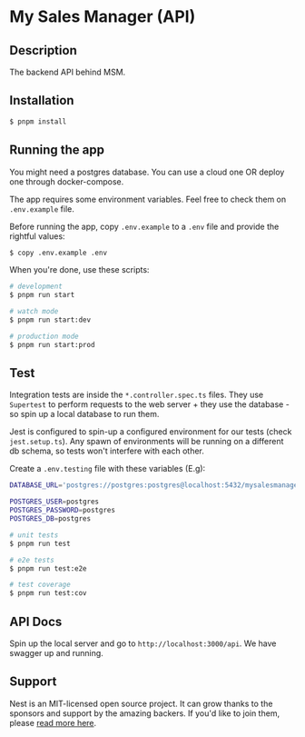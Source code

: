 # My Sales Manager (API)

## Description

The backend API behind MSM.

## Installation

```bash
$ pnpm install
```

## Running the app

You might need a postgres database. You can use a cloud one OR deploy one through docker-compose.

The app requires some environment variables. Feel free to check them on `.env.example` file.


Before running the app, copy `.env.example` to a `.env` file and provide the rightful values:

```bash
$ copy .env.example .env

```

When you're done, use these scripts:


```bash
# development
$ pnpm run start

# watch mode
$ pnpm run start:dev

# production mode
$ pnpm run start:prod
```

## Test


Integration tests are inside the `*.controller.spec.ts` files. They use `Supertest` to perform requests to the web server + they use the database - so spin up a local database to run them.

Jest is configured to spin-up a configured environment for our tests (check `jest.setup.ts`). Any spawn of environments will be running on a different db schema, so tests won't interfere with each other.

Create a `.env.testing` file with these variables (E.g):

```bash
DATABASE_URL='postgres://postgres:postgres@localhost:5432/mysalesmanager'

POSTGRES_USER=postgres
POSTGRES_PASSWORD=postgres
POSTGRES_DB=postgres

```

```bash
# unit tests
$ pnpm run test

# e2e tests
$ pnpm run test:e2e

# test coverage
$ pnpm run test:cov
```

## API Docs

Spin up the local server and go to `http://localhost:3000/api`. We have swagger up and running.

## Support

Nest is an MIT-licensed open source project. It can grow thanks to the sponsors and support by the amazing backers. If you'd like to join them, please [read more here](https://docs.nestjs.com/support).
